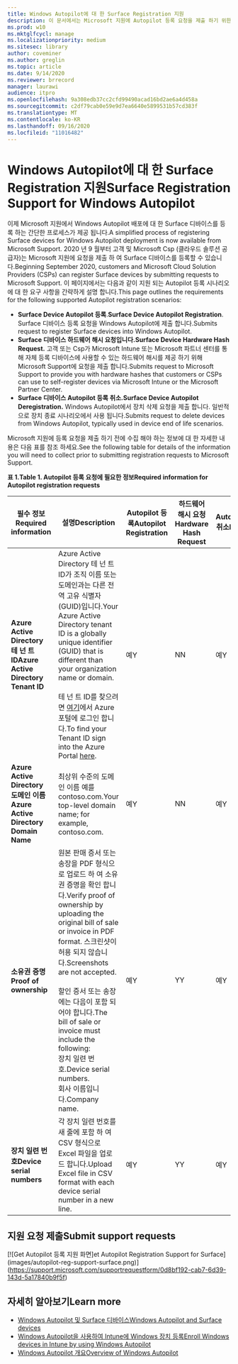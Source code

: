```yaml
---
title: Windows Autopilot에 대 한 Surface Registration 지원
description: 이 문서에서는 Microsoft 지원에 Autopilot 등록 요청을 제출 하기 위한 요구 사항을 설명 합니다.
ms.prod: w10
ms.mktglfcycl: manage
ms.localizationpriority: medium
ms.sitesec: library
author: coveminer
ms.author: greglin
ms.topic: article
ms.date: 9/14/2020
ms.reviewer: brrecord
manager: laurawi
audience: itpro
ms.openlocfilehash: 9a308edb37cc2cfd99490acad16bd2ae6a4d458a
ms.sourcegitcommit: c2df79cab0e59e9d7ea6640e5899531b57cd383f
ms.translationtype: MT
ms.contentlocale: ko-KR
ms.lasthandoff: 09/16/2020
ms.locfileid: "11016482"
---
```

# <span data-ttu-id="045b3-103">Windows Autopilot에 대 한 Surface Registration 지원</span><span class="sxs-lookup"><span data-stu-id="045b3-103">Surface Registration Support for Windows Autopilot</span></span>

<span data-ttu-id="045b3-104">이제 Microsoft 지원에서 Windows Autopilot 배포에 대 한 Surface 디바이스를 등록 하는 간단한 프로세스가 제공 됩니다.</span><span class="sxs-lookup"><span data-stu-id="045b3-104">A simplified process of registering Surface devices for Windows Autopilot deployment is now available from Microsoft Support.</span></span> <span data-ttu-id="045b3-105">2020 년 9 월부터 고객 및 Microsoft Csp (클라우드 솔루션 공급자)는 Microsoft 지원에 요청을 제출 하 여 Surface 디바이스를 등록할 수 있습니다.</span><span class="sxs-lookup"><span data-stu-id="045b3-105">Beginning September 2020, customers and Microsoft Cloud Solution Providers (CSPs) can register Surface devices by submitting requests to Microsoft Support.</span></span> <span data-ttu-id="045b3-106">이 페이지에서는 다음과 같이 지원 되는 Autopilot 등록 시나리오에 대 한 요구 사항을 간략하게 설명 합니다.</span><span class="sxs-lookup"><span data-stu-id="045b3-106">This page outlines the requirements for the following supported Autopilot registration scenarios:</span></span>
 

- <span data-ttu-id="045b3-107">**Surface Device Autopilot 등록**.</span><span class="sxs-lookup"><span data-stu-id="045b3-107">**Surface Device Autopilot Registration**.</span></span> <span data-ttu-id="045b3-108">Surface 디바이스 등록 요청을 Windows Autopilot에 제출 합니다.</span><span class="sxs-lookup"><span data-stu-id="045b3-108">Submits request to register Surface devices into Windows Autopilot.</span></span>
- **<span data-ttu-id="045b3-109">Surface 디바이스 하드웨어 해시 요청입니다.</span><span class="sxs-lookup"><span data-stu-id="045b3-109">Surface Device Hardware Hash Request.</span></span>** <span data-ttu-id="045b3-110">고객 또는 Csp가 Microsoft Intune 또는 Microsoft 파트너 센터를 통해 자체 등록 디바이스에 사용할 수 있는 하드웨어 해시를 제공 하기 위해 Microsoft Support에 요청을 제출 합니다.</span><span class="sxs-lookup"><span data-stu-id="045b3-110">Submits request to Microsoft Support to provide you with hardware hashes that customers or CSPs can use to self-register devices via Microsoft Intune or the Microsoft Partner Center.</span></span>
- **<span data-ttu-id="045b3-111">Surface 디바이스 Autopilot 등록 취소.</span><span class="sxs-lookup"><span data-stu-id="045b3-111">Surface Device Autopilot Deregistration.</span></span>** <span data-ttu-id="045b3-112">Windows Autopilot에서 장치 삭제 요청을 제출 합니다. 일반적으로 장치 종료 시나리오에서 사용 됩니다.</span><span class="sxs-lookup"><span data-stu-id="045b3-112">Submits request to delete devices from Windows Autopilot, typically used in device end of life scenarios.</span></span>

<span data-ttu-id="045b3-113">Microsoft 지원에 등록 요청을 제출 하기 전에 수집 해야 하는 정보에 대 한 자세한 내용은 다음 표를 참조 하세요.</span><span class="sxs-lookup"><span data-stu-id="045b3-113">See the following table for details of the information you will need to collect prior to submitting registration requests to Microsoft Support.</span></span>
 
**<span data-ttu-id="045b3-114">표 1.</span><span class="sxs-lookup"><span data-stu-id="045b3-114">Table 1.</span></span> <span data-ttu-id="045b3-115">Autopilot 등록 요청에 필요한 정보</span><span class="sxs-lookup"><span data-stu-id="045b3-115">Required information for Autopilot registration requests</span></span>**
 

| <span data-ttu-id="045b3-116">필수 정보</span><span class="sxs-lookup"><span data-stu-id="045b3-116">Required information</span></span>                   | <span data-ttu-id="045b3-117">설명</span><span class="sxs-lookup"><span data-stu-id="045b3-117">Description</span></span>                                                                                                                                                                                                                                                                                    | <span data-ttu-id="045b3-118">Autopilot 등록</span><span class="sxs-lookup"><span data-stu-id="045b3-118">Autopilot Registration</span></span> | <span data-ttu-id="045b3-119">하드웨어 해시 요청</span><span class="sxs-lookup"><span data-stu-id="045b3-119">Hardware Hash Request</span></span> | <span data-ttu-id="045b3-120">Autopilot</span><span class="sxs-lookup"><span data-stu-id="045b3-120">Autopilot</span></span><br><span data-ttu-id="045b3-121">취소</span><span class="sxs-lookup"><span data-stu-id="045b3-121">Deregistration</span></span> |
| -------------------------------------- | ---------------------------------------------------------------------------------------------------------------------------------------------------------------------------------------------------------------------------------------------------------------------------------------------- | ---------------------- | --------------------- | --------------------------- |
| **<span data-ttu-id="045b3-122">Azure Active Directory 테 넌 트 ID</span><span class="sxs-lookup"><span data-stu-id="045b3-122">Azure Active Directory Tenant ID</span></span>**   | <span data-ttu-id="045b3-123">Azure Active Directory 테 넌 트 ID가 조직 이름 또는 도메인과는 다른 전역 고유 식별자 (GUID)입니다.</span><span class="sxs-lookup"><span data-stu-id="045b3-123">Your Azure Active Directory tenant ID is a globally unique identifier (GUID) that is different than your organization name or domain.</span></span><br> <br><span data-ttu-id="045b3-124">테 넌 트 ID를 찾으려면 [여기](https://portal.azure.com/#blade/Microsoft_AAD_IAM/ActiveDirectoryMenuBlade/Properties)에서 Azure 포털에 로그인 합니다.</span><span class="sxs-lookup"><span data-stu-id="045b3-124">To find your Tenant ID sign into the Azure Portal [here](https://portal.azure.com/#blade/Microsoft_AAD_IAM/ActiveDirectoryMenuBlade/Properties).</span></span> | <span data-ttu-id="045b3-125">예</span><span class="sxs-lookup"><span data-stu-id="045b3-125">Y</span></span>                      | <span data-ttu-id="045b3-126">N</span><span class="sxs-lookup"><span data-stu-id="045b3-126">N</span></span>                     | <span data-ttu-id="045b3-127">예</span><span class="sxs-lookup"><span data-stu-id="045b3-127">Y</span></span>                           |
| **<span data-ttu-id="045b3-128">Azure Active Directory 도메인 이름</span><span class="sxs-lookup"><span data-stu-id="045b3-128">Azure Active Directory Domain Name</span></span>** | <span data-ttu-id="045b3-129">최상위 수준의 도메인 이름 예를 contoso.com.</span><span class="sxs-lookup"><span data-stu-id="045b3-129">Your top-level domain name; for example, contoso.com.</span></span>                                                                                                                                                                                                                                          | <span data-ttu-id="045b3-130">예</span><span class="sxs-lookup"><span data-stu-id="045b3-130">Y</span></span>                      | <span data-ttu-id="045b3-131">N</span><span class="sxs-lookup"><span data-stu-id="045b3-131">N</span></span>                     | <span data-ttu-id="045b3-132">예</span><span class="sxs-lookup"><span data-stu-id="045b3-132">Y</span></span>                           |
| **<span data-ttu-id="045b3-133">소유권 증명</span><span class="sxs-lookup"><span data-stu-id="045b3-133">Proof of ownership</span></span>**                 | <span data-ttu-id="045b3-134">원본 판매 증서 또는 송장을 PDF 형식으로 업로드 하 여 소유권 증명을 확인 합니다.</span><span class="sxs-lookup"><span data-stu-id="045b3-134">Verify proof of ownership by uploading the original bill of sale or invoice in PDF format.</span></span> <span data-ttu-id="045b3-135">스크린샷이 허용 되지 않습니다.</span><span class="sxs-lookup"><span data-stu-id="045b3-135">Screenshots are not accepted.</span></span><br> <br><span data-ttu-id="045b3-136">할인 증서 또는 송장에는 다음이 포함 되어야 합니다.</span><span class="sxs-lookup"><span data-stu-id="045b3-136">The bill of sale or invoice  must include the following:</span></span><br><span data-ttu-id="045b3-137">장치 일련 번호.</span><span class="sxs-lookup"><span data-stu-id="045b3-137">Device serial numbers.</span></span><br><span data-ttu-id="045b3-138">회사 이름입니다.</span><span class="sxs-lookup"><span data-stu-id="045b3-138">Company name.</span></span>                                                           | <span data-ttu-id="045b3-139">예</span><span class="sxs-lookup"><span data-stu-id="045b3-139">Y</span></span>                      | <span data-ttu-id="045b3-140">Y</span><span class="sxs-lookup"><span data-stu-id="045b3-140">Y</span></span>                     | <span data-ttu-id="045b3-141">예</span><span class="sxs-lookup"><span data-stu-id="045b3-141">Y</span></span>                           |
| **<span data-ttu-id="045b3-142">장치 일련 번호</span><span class="sxs-lookup"><span data-stu-id="045b3-142">Device serial numbers</span></span>**              | <span data-ttu-id="045b3-143">각 장치 일련 번호를 새 줄에 포함 하 여 CSV 형식으로 Excel 파일을 업로드 합니다.</span><span class="sxs-lookup"><span data-stu-id="045b3-143">Upload Excel file in CSV format with each device serial number in a new line.</span></span>                                                                                                                                                                                                                  | <span data-ttu-id="045b3-144">예</span><span class="sxs-lookup"><span data-stu-id="045b3-144">Y</span></span>                      | <span data-ttu-id="045b3-145">Y</span><span class="sxs-lookup"><span data-stu-id="045b3-145">Y</span></span>                     | <span data-ttu-id="045b3-146">예</span><span class="sxs-lookup"><span data-stu-id="045b3-146">Y</span></span>                           |

 

## <span data-ttu-id="045b3-147">지원 요청 제출</span><span class="sxs-lookup"><span data-stu-id="045b3-147">Submit support requests</span></span>

  [![G<span data-ttu-id="045b3-148">et Autopilot 등록 지원 화면]</span><span class="sxs-lookup"><span data-stu-id="045b3-148">et Autopilot Registration Support for Surface]</span></span>(images/autopilot-reg-support-surface.png)](https://support.microsoft.com/supportrequestform/0d8bf192-cab7-6d39-143d-5a17840b9f5f)
 
 
 
## <span data-ttu-id="045b3-149">자세히 알아보기</span><span class="sxs-lookup"><span data-stu-id="045b3-149">Learn more</span></span>

- [<span data-ttu-id="045b3-150">Windows Autopilot 및 Surface 디바이스</span><span class="sxs-lookup"><span data-stu-id="045b3-150">Windows Autopilot and Surface devices</span></span>](windows-autopilot-and-surface-devices.md)
- [<span data-ttu-id="045b3-151">Windows Autopilot을 사용하여 Intune에 Windows 장치 등록</span><span class="sxs-lookup"><span data-stu-id="045b3-151">Enroll Windows devices in Intune by using Windows Autopilot</span></span>](https://docs.microsoft.com/mem/autopilot/enrollment-autopilot)
- [<span data-ttu-id="045b3-152">Windows Autopilot 개요</span><span class="sxs-lookup"><span data-stu-id="045b3-152">Overview of Windows Autopilot</span></span>](https://docs.microsoft.com/mem/autopilot/windows-autopilot)

 
 
 

